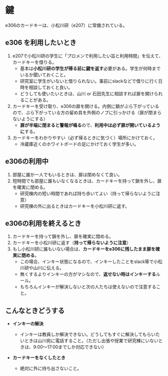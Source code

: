 # 鍵

e306のカードキーは、小松川研（e207）に常備されている。

## e306 を利用したいとき

1. e207で小松川研の学生に「プロメンで利用したい旨と利用時間」を伝えて、カードキーを借りる。
   - 基本は**小松川研の学生が帰る前に鍵を返す**必要がある。学生が何時までいるか聞いておくこと。
   - 研究室に学生がいないと借りられない。事前にslackなどで借りに行く日時を相談しておくと良い。
   - どうしても使いたいときは、山川 or 石田先生に相談すれば扉を開けられることがある。
2. カードキーを受け取り、e306の扉を開ける。内側に鎖がぶら下がっているので、ぶら下がっている方の留め具を外側のノブに引っかける（扉が閉まらないようにする）
   - **扉が半端に閉まると警報が鳴る**ので、**利用中は必ず扉が開いているように**する。
3. カードキーをわかりやすい（必ず帰るときに気づく）場所にかけておく。
   - 冷蔵庫近くのホワイトボードの足にかけておく学生が多い。

## e306の利用中

1. 部屋に誰か一人でもいるときは、扉は閉めなくて良い。
2. 短時間でも部屋に誰もいなくなるときは、カードキーを持って鎖を外し、扉を確実に閉める。
   - 研究棟内の短い時間であれば持ち歩いてよい（持って帰らないように注意）
   - 研究棟の外に出るときはカードキーを小松川研に返す。

## e306の利用を終えるとき

1. カードキーを持って鎖を外し、扉を確実に閉める。
2. カードキーを小松川研に返す（**持って帰らないように注意**）
3. もし小松川研に誰もいない場合は、**カードキーをe306に残したまま扉を確実に閉める**。
   - この場合、インキー状態になるので、インキーしたことをslack等で小松川研や山川に伝える。
   - 無くするよりインキーの方がマシなので、**返せない時はインキーする**ルール。
   - もちろんインキーが解決しないと次の人たちは使えないので注意すること。

## こんなときどうする

- **インキーの解決**

  - インキーは教員しか解決できない。どうしてもすぐに解決してもらいたいときは山川宛に電話すること。（ただし出張や授業で研究棟にいないときは、9:00〜17:00までしか対応できない）

- **カードキーをなくしたとき**

  - 絶対に外に持ち出さないこと。

  

  

  











